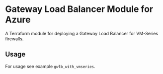 # Gateway Load Balancer Module for Azure

A Terraform module for deploying a Gateway Load Balancer for VM-Series firewalls.

## Usage

For usage see example `gwlb_with_vmseries`.
